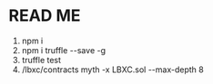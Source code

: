 READ ME
========
1. npm i
2. npm i truffle --save -g
3. truffle test
4. /lbxc/contracts  myth -x LBXC.sol --max-depth 8

